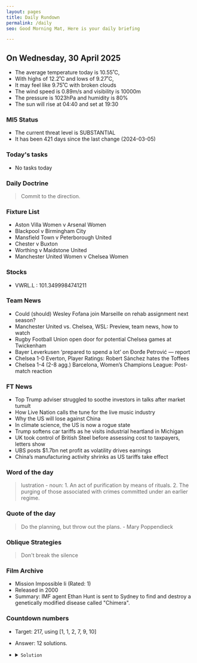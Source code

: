```yaml
---
layout: pages
title: Daily Rundown
permalink: /daily
seo: Good Morning Mat, Here is your daily briefing

---
```


<!-- weather_marker starts -->
## On Wednesday, 30 April 2025

- The average temperature today is 10.55˚C,
- With highs of 12.2˚C and lows of 9.27˚C,
- It may feel like 9.75˚C with broken clouds
- The wind speed is 0.89m/s and visibility is 10000m
- The pressure is 1023hPa and humidity is 80%
- The sun will rise at 04:40 and set at 19:30

<!-- weather_marker ends -->

### MI5 Status
<!-- threat_marker starts -->
- The current threat level is <span class="highlighter">SUBSTANTIAL</span>
- It has been 421 days since the last change (2024-03-05)

<!-- threat_marker ends -->

### Today's tasks
<!-- task_marker starts -->
- No tasks today
<!-- task_marker ends -->

### Daily Doctrine
<!-- doctrine_marker starts -->
> Commit to the direction.
<!-- doctrine_marker ends -->

### Fixture List

<!-- fixture_marker starts -->
- Aston Villa Women v Arsenal Women
- Blackpool v Birmingham City
- Mansfield Town v Peterborough United
- Chester v Buxton
- Worthing v Maidstone United
- Manchester United Women v Chelsea Women
<!-- fixture_marker ends -->


### Stocks

<!-- stocks_marker starts -->

- VWRL.L : 101.3499984741211 

<!-- stocks_marker ends -->


### Team News
<!-- news_marker starts -->

 - Could (should) Wesley Fofana join Marseille on rehab assignment next season?
 - Manchester United vs. Chelsea, WSL: Preview, team news, how to watch
 - Rugby Football Union open door for potential Chelsea games at Twickenham
 - Bayer Leverkusen ‘prepared to spend a lot’ on Đorđe Petrović — report
 - Chelsea 1-0 Everton, Player Ratings: Robert Sánchez hates the Toffees
 - Chelsea 1-4 (2-8 agg.) Barcelona, Women’s Champions League: Post-match reaction

<!-- news_marker ends -->

### FT News

<!-- ftnews_marker starts -->

 - Top Trump adviser struggled to soothe investors in talks after market tumult
 - How Live Nation calls the tune for the live music industry
 - Why the US will lose against China
 - In climate science, the US is now a rogue state
 - Trump softens car tariffs as he visits industrial heartland in Michigan
 - UK took control of British Steel before assessing cost to taxpayers, letters show
 - UBS posts $1.7bn net profit as volatility drives earnings
 - China’s manufacturing activity shrinks as US tariffs take effect

<!-- ftnews_marker ends -->

### Word of the day

<!-- word_marker starts -->

 > lustration - noun: 1. An act of purification by means of rituals. 2. The purging of those associated with crimes committed under an earlier regime.

<!-- word_marker ends -->


### Quote of the day
<!-- quote_marker starts -->

> Do the planning, but throw out the plans. - Mary Poppendieck

<!-- quote_marker ends -->

### Oblique Strategies
<!-- eno_marker starts -->
> Don't break the silence

<!-- eno_marker ends -->

### Film Archive

<!-- film_marker starts -->
- Mission Impossible Ii (Rated: 1)
- Released in 2000
- Summary: IMF agent Ethan Hunt is sent to Sydney to find and destroy a genetically modified disease called "Chimera".
<!-- film_marker ends -->

### Countdown numbers
<!-- game_marker starts -->

- Target: 217, using [1, 1, 2, 7, 9, 10]
- Answer: 12 solutions.

- <details><summary><code>Solution</code></summary>

  Solution: ( 10 x 9 / ( 2 + 1 ) + 1 ) x 7

   </details>

<!-- game_marker ends -->

